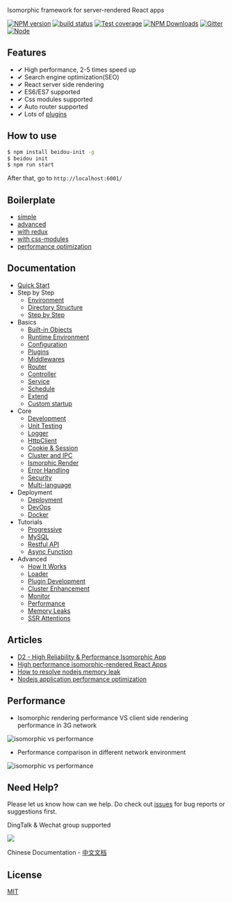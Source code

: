 Isomorphic framework for server-rendered React apps

[![NPM version][npm-image]][npm-url]
[![build status][travis-image]][travis-url]
[![Test coverage][codecov-image]][codecov-url]
[![NPM Downloads][download-img]][npm-url]
[![Gitter][gitter-image]][gitter-url]
[![Node][nodejs-image]][nodejs-url]

[npm-image]: https://img.shields.io/npm/v/beidou-core.svg
[npm-url]: https://npmjs.org/package/beidou-core
[quality-image]: http://npm.packagequality.com/shield/beidou-core.svg
[quality-url]: http://packagequality.com/#?package=beidou-core
[travis-image]: https://img.shields.io/travis/alibaba/beidou.svg?branch=master
[travis-url]: https://travis-ci.org/alibaba/beidou
[codecov-image]: https://img.shields.io/codecov/c/github/alibaba/beidou.svg
[codecov-url]: https://codecov.io/gh/alibaba/beidou
[download-img]: https://img.shields.io/npm/dm/beidou-core.svg
[gitter-image]: https://img.shields.io/gitter/room/alibaba/beidou.svg
[gitter-url]: https://gitter.im/alibaba/beidou
[nodejs-image]: https://img.shields.io/badge/node-%3E%3D%208.0.0-brightgreen.svg
[nodejs-url]: https://nodejs.org

## Features

* ✔︎ High performance, 2-5 times speed up
* ✔︎ Search engine optimization(SEO)
* ✔︎ React server side rendering
* ✔︎ ES6/ES7 supported
* ✔︎ Css modules supported
* ✔︎ Auto router supported
* ✔︎ Lots of [plugins](./packages/beidou-docs/en/basic/plugins.md)

## How to use

```bash
$ npm install beidou-init -g
$ beidou init
$ npm run start
```

After that, go to `http://localhost:6001/`

## Boilerplate

* [simple](./examples/simple)
* [advanced](./examples/advanced)
* [with redux](./examples/redux)
* [with css-modules](./examples/css-modules)
* [performance optimization](./examples/performance)

## Documentation

* [Quick Start](./packages/beidou-docs/en/quick-start/quick-start.md)
* Step by Step
  * [Environment](./packages/beidou-docs/en/quick-start/prepare-environment.md)
  * [Directory Structure](./packages/beidou-docs/en/quick-start/directory-struct.md)
  * [Step by Step](./packages/beidou-docs/en/quick-start/step-by-step.md)
* Basics
  * [Built-in Objects](./packages/beidou-docs/en/basic/objects.md)
  * [Runtime Environment](./packages/beidou-docs/en/basic/env.md)
  * [Configuration](./packages/beidou-docs/en/basic/config.md)
  * [Plugins](./packages/beidou-docs/en/basic/plugins.md)
  * [Middlewares](./packages/beidou-docs/en/basic/middleware.md)
  * [Router](./packages/beidou-docs/en/basic/router.md)
  * [Controller](./packages/beidou-docs/en/basic/controller.md)
  * [Service](./packages/beidou-docs/en/basic/service.md)
  * [Schedule](./packages/beidou-docs/en/basic/schedule.md)
  * [Extend](./packages/beidou-docs/en/basic/extend.md)
  * [Custom startup](./packages/beidou-docs/en/basic/app-start.md)
* Core
  * [Development](./packages/beidou-docs/en/core/development.md)
  * [Unit Testing](./packages/beidou-docs/en/core/unittest.md)
  * [Logger](./packages/beidou-docs/en/core/logger.md)
  * [HttpClient](./packages/beidou-docs/en/core/http-client.md)
  * [Cookie & Session](./packages/beidou-docs/en/core/cookie-and-session.md)
  * [Cluster and IPC](./packages/beidou-docs/en/core/cluster-and-ipc.md)
  * [Ismorphic Render](./packages/beidou-docs/en/core/isomorphic-render.md)
  * [Error Handling](./packages/beidou-docs/en/core/error-handling.md)
  * [Security](./packages/beidou-docs/en/core/security.md)
  * [Multi-language](./packages/beidou-docs/en/core/i18n.md)
* Deployment
  * [Deployment](./packages/beidou-docs/en/deployment/deployment.md)
  * [DevOps](./packages/beidou-docs/en/deployment/devops.md)
  * [Docker](./packages/beidou-docs/en/deployment/docker.md)
* Tutorials
  * [Progressive](./packages/beidou-docs/en/tutorials/progressive.md)
  * [MySQL](./packages/beidou-docs/en/tutorials/mysql.md)
  * [Restful API](./packages/beidou-docs/en/tutorials/restful.md)
  * [Async Function](./packages/beidou-docs/en/tutorials/async-function.md)
* Advanced
  * [How It Works](./packages/beidou-docs/en/advanced/architecture.md)
  * [Loader](./packages/beidou-docs/en/advanced/loader.md)
  * [Plugin Development](./packages/beidou-docs/en/advanced/plugin.md)
  * [Cluster Enhancement](./packages/beidou-docs/en/advanced/cluster-enhancement.md)
  * [Monitor](./packages/beidou-docs/en/advanced/monitor.md)
  * [Performance](./packages/beidou-docs/en/advanced/performance.md)
  * [Memory Leaks](./packages/beidou-docs/en/advanced/oom.md)
  * [SSR Attentions](./packages/beidou-docs/en/advanced/attentions.md)

## Articles

* [D2 - High Reliability & Performance Isomorphic App](./packages/beidou-docs/zh/articles/D2_High_Reliability_and_Performance_Isomorphic_App.pdf)
* [High performance isomorphic-rendered React Apps](./packages/beidou-docs/zh/articles/high-performance-isomorphic-app.md)
* [How to resolve nodejs memory leak](./packages/beidou-docs/zh/articles/node-memory-leak.md)
* [Nodejs application performance optimization](./packages/beidou-docs/zh/articles/node-performance-optimization.md)

## Performance

* Isomorphic rendering performance VS client side rendering performance in 3G network

![isomorphic vs performance](http://img.alicdn.com/tfs/TB1inBqhnnI8KJjy0FfXXcdoVXa-702-666.gif)

* Performance comparison in different network environment

![isomorphic vs performance](http://img.alicdn.com/tfs/TB172JBhb_I8KJjy1XaXXbsxpXa-1762-818.png)

## Need Help?

Please let us know how can we help. Do check out [issues](https://github.com/alibaba/beidou/issues) for bug reports or suggestions first.

DingTalk & Wechat group supported

![](https://img.alicdn.com/tfs/TB1xFtzlf6H8KJjy0FjXXaXepXa-700-473.jpg)

Chinese Documentation - [中文文档](./README-ZH.md)

## License

[MIT](LICENSE)
